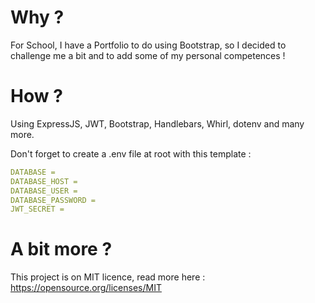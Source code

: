# Why ?

For School, I have a Portfolio to do using Bootstrap, so I decided to challenge me a bit and to add some of my personal competences !

# How ?

Using ExpressJS, JWT, Bootstrap, Handlebars, Whirl, dotenv and many more.

Don't forget to create a .env file at root with this template :

```yml
DATABASE = 
DATABASE_HOST = 
DATABASE_USER = 
DATABASE_PASSWORD =
JWT_SECRET = 
```

# A bit more ?

This project is on MIT licence, read more here :
https://opensource.org/licenses/MIT
